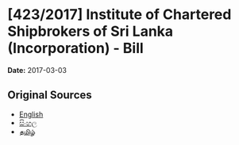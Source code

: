 # [423/2017] Institute of Chartered Shipbrokers of Sri Lanka (Incorporation) - Bill

**Date:** 2017-03-03

## Original Sources

- [English](https://documents.gov.lk/view/bills/2017/3/423-2017_E.pdf)
- [සිංහල](https://documents.gov.lk/view/bills/2017/3/423-2017_S.pdf)
- [தமிழ்](https://documents.gov.lk/view/bills/2017/3/423-2017_T.pdf)
